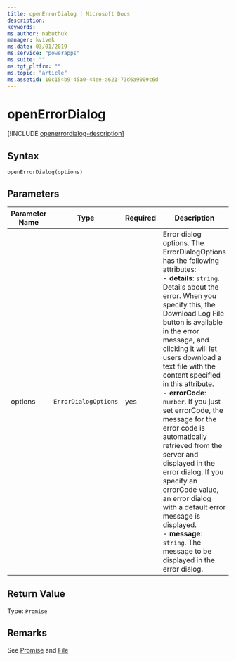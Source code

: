 ```yaml
---
title: openErrorDialog | Microsoft Docs
description: 
keywords:
ms.author: nabuthuk
manager: kvivek
ms.date: 03/01/2019
ms.service: "powerapps"
ms.suite: ""
ms.tgt_pltfrm: ""
ms.topic: "article"
ms.assetid: 10c154b9-45a0-44ee-a621-73d6a9009c6d
---
```

# openErrorDialog

[!INCLUDE [openerrordialog-description](includes/openerrordialog-description.md)]

## Syntax

`openErrorDialog(options)`

## Parameters

| Parameter Name|Type|Required|Description|
| ------------- |----|--------|-----------|
|options|`ErrorDialogOptions`|yes|Error dialog options. The ErrorDialogOptions has the following attributes: <br/>- **details**: `string`. Details about the error. When you specify this, the Download Log File button is available in the error message, and clicking it will let users download a text file with the content specified in this attribute.<br/>- **errorCode**: `number`. If you just set errorCode, the message for the error code is automatically retrieved from the server and displayed in the error dialog. If you specify an errorCode value, an error dialog with a default error message is displayed.<br/>- **message**: `string`. The message to be displayed in the error dialog.|

## Return Value

Type: `Promise`

## Remarks

See [Promise](https://developer.mozilla.org/docs/Web/JavaScript/Reference/Global_Objects/Promise) and [File](https://developer.mozilla.org/docs/Web/API/File)


